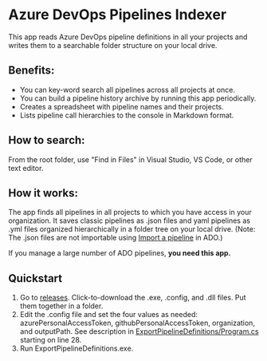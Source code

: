 # Azure DevOps Pipelines Indexer
This app reads Azure DevOps pipeline definitions in all your projects and writes them to a searchable folder structure on your local drive.

## Benefits:
- You can key-word search all pipelines across all projects at once. 
- You can build a pipeline history archive by running this app periodically. 
- Creates a spreadsheet with pipeline names and their projects. 
- Lists pipeline call hierarchies to the console in Markdown format. 

## How to search:

From the root folder, use "Find in Files" in Visual Studio, VS Code, or other text editor.

## How it works:

The app finds all pipelines in all projects to which you have access in your organization. 
It saves classic pipelines as .json files and yaml pipelines as .yml files organized hierarchically in a folder tree on your local drive. 
(Note: The .json files are not importable using [Import a pipeline](https://docs.microsoft.com/en-us/azure/devops/pipelines/get-started/clone-import-pipeline?view=azure-devops&tabs=classic#export-and-import-a-pipeline) in ADO.)

If you manage a large number of ADO pipelines, **you need this app.**

## Quickstart
1. Go to [releases](../../releases). Click-to-download the .exe, .config, and .dll files. Put them together in a folder. 
1. Edit the .config file and set the four values as needed: azurePersonalAccessToken, githubPersonalAccessToken, organization, and outputPath.
   See description in [ExportPipelineDefinitions/Program.cs](https://github.com/BruceHaley/ExportPipelineDefinitions/blob/master/ExportPipelineDefinitions/Program.cs#L28) starting on line 28.
1. Run ExportPipelineDefinitions.exe.
